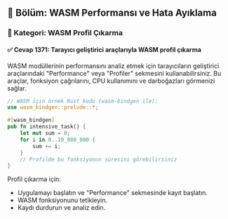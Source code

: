 ## 📘 Bölüm: WASM Performansı ve Hata Ayıklama
### 🔹 Kategori: WASM Profil Çıkarma
#### ✅ Cevap 1371: Tarayıcı geliştirici araçlarıyla WASM profil çıkarma

WASM modüllerinin performansını analiz etmek için tarayıcıların geliştirici araçlarındaki "Performance" veya "Profiler" sekmesini kullanabilirsiniz. Bu araçlar, fonksiyon çağrılarını, CPU kullanımını ve darboğazları görmenizi sağlar.

```rust
// WASM için örnek Rust kodu (wasm-bindgen ile):
use wasm_bindgen::prelude::*;

#[wasm_bindgen]
pub fn intensive_task() {
    let mut sum = 0;
    for i in 0..10_000_000 {
        sum += i;
    }
    // Profilde bu fonksiyonun süresini görebilirsiniz
}
```

Profil çıkarma için:
- Uygulamayı başlatın ve "Performance" sekmesinde kayıt başlatın.
- WASM fonksiyonunu tetikleyin.
- Kaydı durdurun ve analiz edin.
